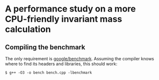 # A performance study on a more CPU-friendly invariant mass calculation

## Compiling the benchmark

The only requirement is [google/benchmark](https://github.com/google/benchmark).
Assuming the compiler knows where to find its headers and libraries, this should work:

```
$ g++ -O3 -o bench bench.cpp -lbenchmark
```

